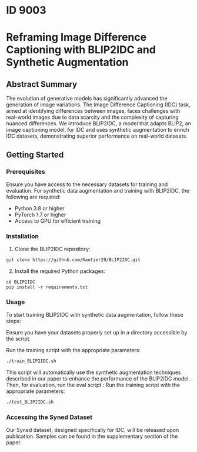 # ID 9003 
# Reframing Image Difference Captioning with BLIP2IDC and Synthetic Augmentation

## Abstract Summary
The evolution of generative models has significantly advanced the generation of image variations. The Image Difference Captioning (IDC) task, aimed at identifying differences between images, faces challenges with real-world images due to data scarcity and the complexity of capturing nuanced differences. We introduce BLIP2IDC, a model that adapts BLIP2, an image captioning model, for IDC and uses synthetic augmentation to enrich IDC datasets, demonstrating superior performance on real-world datasets.

## Getting Started

### Prerequisites
Ensure you have access to the necessary datasets for training and evaluation. For synthetic data augmentation and training with BLIP2IDC, the following are required:
- Python 3.8 or higher
- PyTorch 1.7 or higher
- Access to GPU for efficient training

### Installation
1. Clone the BLIP2IDC repository:

``` bash
git clone https://github.com/Gautier29/BLIP2IDC.git
```

2. Install the required Python packages:
```
cd BLIP2IDC
pip install -r requirements.txt
```

### Usage
To start training BLIP2IDC with synthetic data augmentation, follow these steps:

Ensure you have your datasets properly set up in a directory accessible by the script.

Run the training script with the appropriate parameters:

``` bash
./train_BLIP2IDC.sh
```

This script will automatically use the synthetic augmentation techniques described in our paper to enhance the performance of the BLIP2IDC model.
Then, for evaluation, run the eval script : 
Run the training script with the appropriate parameters:

``` bash
./test_BLIP2IDC.sh
```

### Accessing the Syned Dataset
Our Syned dataset, designed specifically for IDC, will be released upon publication. Samples can be found in the supplementary section of the paper.


